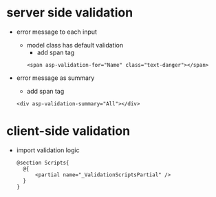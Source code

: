 # server side validation

- error message to each input

  - model class has default validation
    - add span tag
    ```
    <span asp-validation-for="Name" class="text-danger"></span>
    ```

- error message as summary
  - add span tag
  ```
  <div asp-validation-summary="All"></div>
  ```

# client-side validation

- import validation logic
  ```
  @section Scripts{
  	@{
  		<partial name="_ValidationScriptsPartial" />
  	}
  }
  ```
